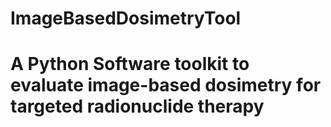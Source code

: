 # ImageBasedDosimetryTool
A Python Software toolkit to evaluate image-based dosimetry for targeted radionuclide therapy
========

